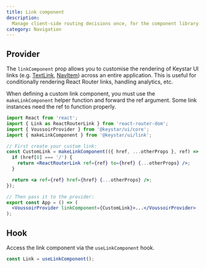 ```yaml
---
title: Link component
description:
  Manage client-side routing decisions once, for the component library.
category: Navigation
---
```


## Provider

The `linkComponent` prop allows you to customise the rendering of Keystar UI
links (e.g. [TextLink](/package/link/text-link), [NavItem](/package/nav-list))
across an entire application. This is useful for conditionally rendering React
Router links, handling analytics, etc.

When defining a custom link component, you must use the `makeLinkComponent`
helper function and forward the ref argument. Some link instances need the ref
to function properly.

```jsx
import React from 'react';
import { Link as ReactRouterLink } from 'react-router-dom';
import { VoussoirProvider } from '@keystar/ui/core';
import { makeLinkComponent } from '@keystar/ui/link';

// First create your custom link:
const CustomLink = makeLinkComponent(({ href, ...otherProps }, ref) => {
  if (href[0] === '/') {
    return <ReactRouterLink ref={ref} to={href} {...otherProps} />;
  }

  return <a ref={ref} href={href} {...otherProps} />;
});

// Then pass it to the provider:
export const App = () => (
  <VoussoirProvider linkComponent={CustomLink}>...</VoussoirProvider>
);
```

## Hook

Access the link component via the `useLinkComponent` hook.

```jsx
const Link = useLinkComponent();
```
